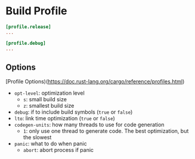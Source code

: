 # Build Profile

```toml
[profile.release]
...

[profile.debug]
...
```

## Options

[Profile Options)(https://doc.rust-lang.org/cargo/reference/profiles.html)

- `opt-level`: optimization level
  - `s`: small build size
  - `z`: smallest build size
- `debug`: if to include build symbols (`true` or `false`)
- `lto`: link time optimization (`true` or `false`)
- `codegen-units`: how many threads to use for code generation
  - `1`: only use one thread to generate code. The best optimization, but the
    slowest
- `panic`: what to do when panic
  - `abort`: abort process if panic
